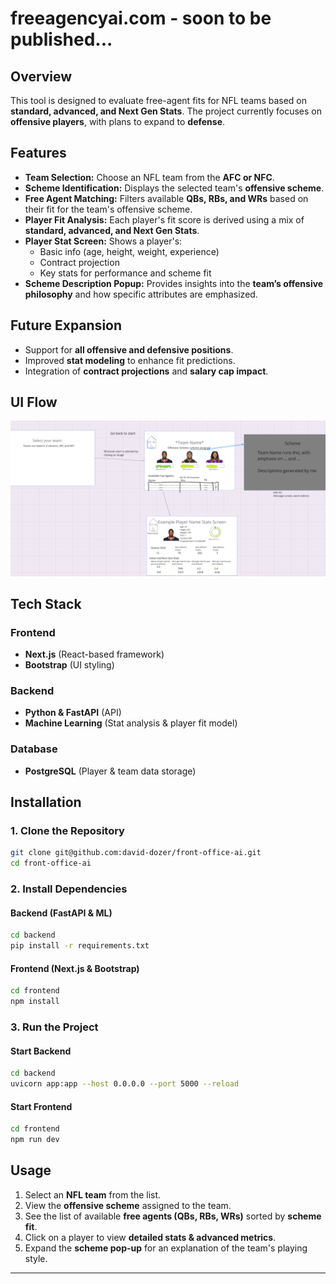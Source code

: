 # freeagencyai.com - soon to be published...

## Overview
This tool is designed to evaluate free-agent fits for NFL teams based on **standard, advanced, and Next Gen Stats**. The project currently focuses on **offensive players**, with plans to expand to **defense**.

## Features
- **Team Selection:** Choose an NFL team from the **AFC or NFC**.
- **Scheme Identification:** Displays the selected team's **offensive scheme**.
- **Free Agent Matching:** Filters available **QBs, RBs, and WRs** based on their fit for the team's offensive scheme.
- **Player Fit Analysis:** Each player's fit score is derived using a mix of **standard, advanced, and Next Gen Stats**.
- **Player Stat Screen:** Shows a player's:
  - Basic info (age, height, weight, experience)
  - Contract projection
  - Key stats for performance and scheme fit
- **Scheme Description Popup:** Provides insights into the **team’s offensive philosophy** and how specific attributes are emphasized.

## Future Expansion
- Support for **all offensive and defensive positions**.
- Improved **stat modeling** to enhance fit predictions.
- Integration of **contract projections** and **salary cap impact**.

## UI Flow
![NFL Free Agency Scheme Fitter](nfl_free_agency_diagram.png)

## Tech Stack

### **Frontend**
- **Next.js** (React-based framework)
- **Bootstrap** (UI styling)

### **Backend**
- **Python & FastAPI** (API)
- **Machine Learning** (Stat analysis & player fit model)

### **Database**
- **PostgreSQL** (Player & team data storage)

## Installation
### **1. Clone the Repository**
```sh
git clone git@github.com:david-dozer/front-office-ai.git
cd front-office-ai
```

### **2. Install Dependencies**
#### **Backend (FastAPI & ML)**
```sh
cd backend
pip install -r requirements.txt
```

#### **Frontend (Next.js & Bootstrap)**
```sh
cd frontend
npm install
```

### **3. Run the Project**
#### **Start Backend**
```sh
cd backend
uvicorn app:app --host 0.0.0.0 --port 5000 --reload 
```

#### **Start Frontend**
```sh
cd frontend
npm run dev
```

## Usage
1. Select an **NFL team** from the list.
2. View the **offensive scheme** assigned to the team.
3. See the list of available **free agents (QBs, RBs, WRs)** sorted by **scheme fit**.
4. Click on a player to view **detailed stats & advanced metrics**.
5. Expand the **scheme pop-up** for an explanation of the team's playing style.

---
